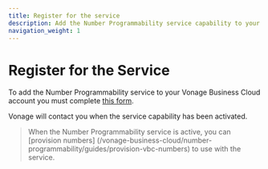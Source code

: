 ```yaml
---
title: Register for the service
description: Add the Number Programmability service capability to your account.
navigation_weight: 1
---
```


# Register for the Service

To add the Number Programmability service to your Vonage Business Cloud account you must complete [this form](https://ww3.business.vonage.com/l/7772/2019-02-27/96tnpc).

Vonage will contact you when the service capability has been activated.

> When the Number Programmability service is active, you can [provision numbers] (/vonage-business-cloud/number-programmability/guides/provision-vbc-numbers) to use with the service.
